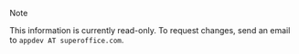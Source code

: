 <!-- markdownlint-disable-file MD041 -->
> [!NOTE]
> This information is currently read-only. To request changes, send an email to `appdev AT superoffice.com`.
